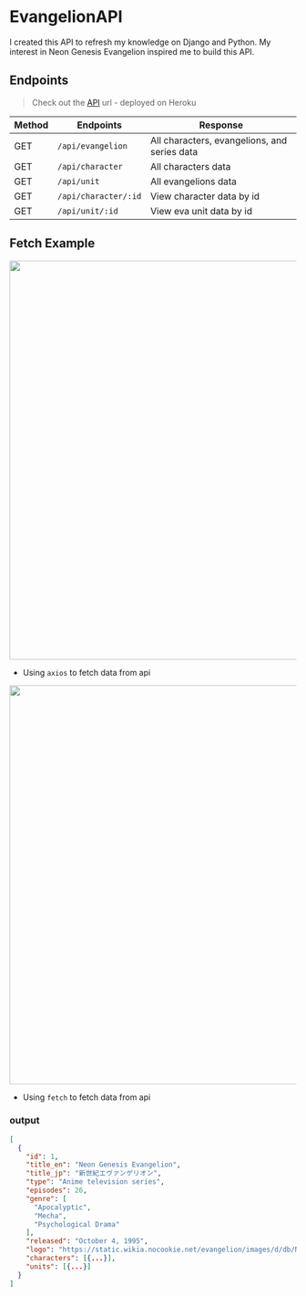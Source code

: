 # EvangelionAPI
I created this API to refresh my knowledge on Django and Python. My interest in Neon Genesis Evangelion inspired me to build this API.

## Endpoints
> Check out the [API](https://ngevangelion.herokuapp.com/api/evangelion) url - deployed on Heroku

|  Method | Endpoints | Response
|---|---| ---|
|GET| `/api/evangelion`| All characters, evangelions, and series data
|GET| `/api/character` | All characters data
|GET| `/api/unit` | All evangelions data
|GET| `/api/character/:id` | View character data by id
|GET| `/api/unit/:id` | View eva unit data by id

## Fetch Example
<img src="https://i.imgur.com/O27ixcW.png" width="700"><br>
* Using `axios` to fetch data from api

<img src="https://i.imgur.com/NTX0wYl.png" width="700"><br>
* Using `fetch` to fetch data from api

### output
```json
[
  {
    "id": 1,
    "title_en": "Neon Genesis Evangelion",
    "title_jp": "新世紀エヴァンゲリオン",
    "type": "Anime television series",
    "episodes": 26,
    "genre": [
      "Apocalyptic",
      "Mecha",
      "Psychological Drama"
    ],
    "released": "October 4, 1995",
    "logo": "https://static.wikia.nocookie.net/evangelion/images/d/db/Neon_Genesis_Evangelion_Logo_transparent.png/revision/latest?cb=20200521033858",
    "characters": [{...}],
    "units": [{...}]
  }
]
```
